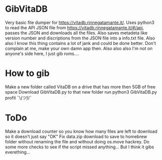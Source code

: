 # GibVitaDB
Very basic file dumper for https://vitadb.rinnegatamante.it/.
Uses python3 to read the API JSON file from https://vitadb.rinnegatamante.it/#/api, passes the JSON and downloads all the files.
Also saves metadeta like version number and discriptions from the JSON file into a info.txt file.
Also also I know this thing contains a lot of jank and could be done better. Don't complain at me, make your own damn app then.
Also also also I'm not on anyone's side here, I just gib roms....

# How to gib
Make a new folder called VitaDB on a drive that has more then 5GB of free space
Download GibVitaDB.py to that new folder
run python3 GibVitaDB.py
profit ¯\\_(ツ)_/¯

# ToDo
Make a download counter so you know how many files are left to download so it doesn't just say "OK"
Fix data.zip download to save to homebrew folder without renaming the file and without doing os.move hackrey.
Do some more checks to see if the script missed anything... But I think it gibs everething...
